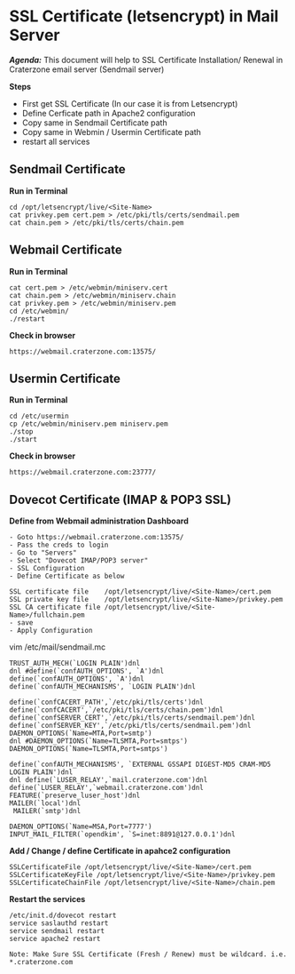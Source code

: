#  SSL Certificate (letsencrypt) in Mail Server 
***Agenda:*** This document will help to SSL Certificate Installation/ Renewal in Craterzone email server (Sendmail server)

**Steps**

- First get SSL Certificate (In our case it is from Letsencrypt)
- Define Cerficate path in Apache2 configuration
- Copy same in Sendmail Certificate path
- Copy same in Webmin / Usermin Certificate path
- restart all services

## Sendmail Certificate
**Run in Terminal**
```
cd /opt/letsencrypt/live/<Site-Name>
cat privkey.pem cert.pem > /etc/pki/tls/certs/sendmail.pem
cat chain.pem > /etc/pki/tls/certs/chain.pem
```

## Webmail Certificate
**Run in Terminal**
```
cat cert.pem > /etc/webmin/miniserv.cert
cat chain.pem > /etc/webmin/miniserv.chain
cat privkey.pem > /etc/webmin/miniserv.pem
cd /etc/webmin/
./restart
```
****Check in browser****
```
https://webmail.craterzone.com:13575/
```

## Usermin Certificate
**Run in Terminal**
```
cd /etc/usermin
cp /etc/webmin/miniserv.pem miniserv.pem
./stop
./start
```
****Check in browser****
```
https://webmail.craterzone.com:23777/
```

## Dovecot Certificate (IMAP & POP3 SSL)

**Define from Webmail administration Dashboard**

```
- Goto https://webmail.craterzone.com:13575/
- Pass the creds to login
- Go to "Servers"
- Select "Dovecot IMAP/POP3 server"
- SSL Configuration
- Define Certificate as below
```
```
SSL certificate file	/opt/letsencrypt/live/<Site-Name>/cert.pem
SSL private key file	/opt/letsencrypt/live/<Site-Name>/privkey.pem
SSL CA certificate file /opt/letsencrypt/live/<Site-Name>/fullchain.pem
- save
- Apply Configuration
```

vim /etc/mail/sendmail.mc
```
TRUST_AUTH_MECH(`LOGIN PLAIN')dnl
dnl #define(`confAUTH_OPTIONS', `A')dnl
define(`confAUTH_OPTIONS', `A')dnl
define(`confAUTH_MECHANISMS', `LOGIN PLAIN')dnl

define(`confCACERT_PATH',`/etc/pki/tls/certs')dnl
define(`confCACERT',`/etc/pki/tls/certs/chain.pem')dnl
define(`confSERVER_CERT',`/etc/pki/tls/certs/sendmail.pem')dnl
define(`confSERVER_KEY',`/etc/pki/tls/certs/sendmail.pem')dnl
DAEMON_OPTIONS(`Name=MTA,Port=smtp')
dnl #DAEMON_OPTIONS(`Name=TLSMTA,Port=smtps')
DAEMON_OPTIONS(`Name=TLSMTA,Port=smtps')

define(`confAUTH_MECHANISMS', `EXTERNAL GSSAPI DIGEST-MD5 CRAM-MD5 LOGIN PLAIN')dnl
dnl define(`LUSER_RELAY',`mail.craterzone.com')dnl
define(`LUSER_RELAY',`webmail.craterzone.com')dnl
FEATURE(`preserve_luser_host')dnl
MAILER(`local')dnl
 MAILER(`smtp')dnl

DAEMON_OPTIONS(`Name=MSA,Port=7777')
INPUT_MAIL_FILTER(`opendkim', `S=inet:8891@127.0.0.1')dnl
```

**Add / Change / define Certificate in apahce2 configuration**

```
SSLCertificateFile /opt/letsencrypt/live/<Site-Name>/cert.pem
SSLCertificateKeyFile /opt/letsencrypt/live/<Site-Name>/privkey.pem
SSLCertificateChainFile /opt/letsencrypt/live/<Site-Name>/chain.pem
```

**Restart the services**

```
/etc/init.d/dovecot restart
service saslauthd restart
service sendmail restart
service apache2 restart
```

```
Note: Make Sure SSL Certificate (Fresh / Renew) must be wildcard. i.e. *.craterzone.com
```
